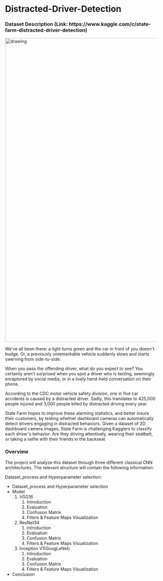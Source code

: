 <h1> Distracted-Driver-Detection </h1>

<h3>Dataset Description (Link: https://www.kaggle.com/c/state-farm-distracted-driver-detection) </h3>

<img src="https://user-images.githubusercontent.com/58882040/205375803-2cf1d4ef-72f4-4c7c-980f-380c8452dacf.png" alt="drawing" width="1000"/>

<p> We've all been there: a light turns green and the car in front of you doesn't budge. Or, a previously unremarkable vehicle suddenly slows and starts swerving from side-to-side.</p>
<p>When you pass the offending driver, what do you expect to see? You certainly aren't surprised when you spot a driver who is texting, seemingly enraptured by social media, or in a lively hand-held conversation on their phone.</p>

<p>According to the CDC motor vehicle safety division, one in five car accidents is caused by a distracted driver. Sadly, this translates to 425,000 people injured and 3,000 people killed by distracted driving every year.</p>
<p>State Farm hopes to improve these alarming statistics, and better insure their customers, by testing whether dashboard cameras can automatically detect drivers engaging in distracted behaviors. Given a dataset of 2D dashboard camera images, State Farm is challenging Kagglers to classify each driver's behavior. Are they driving attentively, wearing their seatbelt, or taking a selfie with their friends in the backseat
</p>

<h3>Overview</h3>
The project will analyze this dataset through three different classical CNN architectures. The relevant structure will contain the following information:

Dataset_process and Hyperparameter selection:

<ul>
  <li>Dataset_process and Hyperparameter selection</li>
  <li>Model
    <ol>
      <li>VGG16
        <ol>
          <li>Introduction</li>
          <li>Evaluation</li>
          <li>Confusion Matrix</li>
          <li>Filters & Feature Maps Visualization</li>
        </ol>
      </li>
      <li>ResNet34
        <ol>
          <li>Introduction</li>
          <li>Evaluation</li>
          <li>Confusion Matrix</li>
          <li>Filters & Feature Maps Visualization</li>
        </ol>
      </li>
      <li>Inception V1(GoogLeNet)
        <ol>
          <li>Introduction</li>
          <li>Evaluation</li>
          <li>Confusion Matrix</li>
          <li>Filters & Feature Maps Visualization</li>
        </ol>
      </li>
    </ol>
  </li>
  
  <li>Conclusion</li>
</ul>

